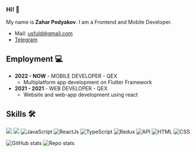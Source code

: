 ### Hi! 👋

My name is **Zahar Podyakov**. 
I am a Frontend and Mobile Developer.

- Mail: usfuld@gmail.com
- [Telegram](https://telegram.me/roketpik)

## Employment 💻

- **2022 - NOW** - MOBILE DEVELOPER - QEX
    - Multiplatform app development on Flutter Framework
 - **2021 - 2021** - WEB DEVELOPER  - QEX
    - Website and web-app development using react 
   
## Skills 🛠️

![](https://img.shields.io/badge/Dart-0175C2?style=flat&logo=dart&logoColor=white) ![](https://img.shields.io/badge/Flutter-02569B?style=flat&logo=flutter&logoColor=white) ![JavaScript](https://img.shields.io/badge/JavaScript-F7DF1E?flat&logo=JavaScript&logoColor=white) ![ReactJs](https://img.shields.io/badge/-ReactJs-61DAFB?style=flat&logo=React&logoColor=white) ![TypeScript](https://img.shields.io/badge/-TypeScript-3178C6?style=flat&logo=TypeScript&logoColor=white) ![Redux](https://img.shields.io/badge/-Redux-764ABC?style=flat&logo=Redux&logoColor=white) ![API](https://img.shields.io/badge/-REST&#032;API-090909?style=flat) ![HTML](https://img.shields.io/badge/-HTML-E34F26?style=flat&logo=html5&logoColor=white) ![CSS](https://img.shields.io/badge/-CSS-1572B6?style=flat&logo=css3) 

![GitHub stats](https://github-readme-stats.vercel.app/api?username=z-a-h-a-r&show_icons=true&theme=city_lights)
![Repo stats](https://github-readme-stats.vercel.app/api/pin/?username=z-a-h-a-r&repo=flutter_articles&cache_seconds=86400&theme=github_dark)
